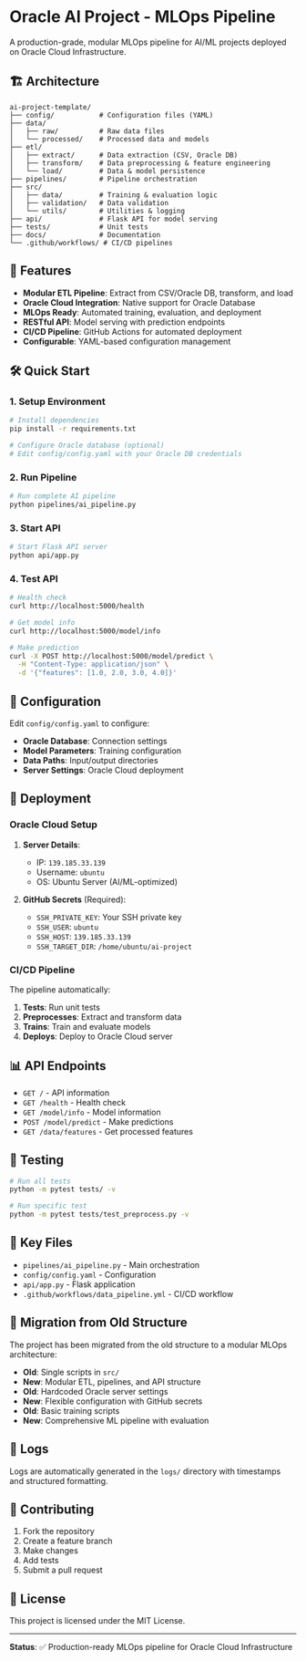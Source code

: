 # Oracle AI Project - MLOps Pipeline

A production-grade, modular MLOps pipeline for AI/ML projects deployed on Oracle Cloud Infrastructure.

## 🏗️ Architecture

```
ai-project-template/
├── config/           # Configuration files (YAML)
├── data/
│   ├── raw/          # Raw data files
│   └── processed/    # Processed data and models
├── etl/
│   ├── extract/      # Data extraction (CSV, Oracle DB)
│   ├── transform/    # Data preprocessing & feature engineering
│   └── load/         # Data & model persistence
├── pipelines/        # Pipeline orchestration
├── src/
│   ├── data/         # Training & evaluation logic
│   ├── validation/   # Data validation
│   └── utils/        # Utilities & logging
├── api/              # Flask API for model serving
├── tests/            # Unit tests
├── docs/             # Documentation
└── .github/workflows/ # CI/CD pipelines
```

## 🚀 Features

- **Modular ETL Pipeline**: Extract from CSV/Oracle DB, transform, and load
- **Oracle Cloud Integration**: Native support for Oracle Database
- **MLOps Ready**: Automated training, evaluation, and deployment
- **RESTful API**: Model serving with prediction endpoints
- **CI/CD Pipeline**: GitHub Actions for automated deployment
- **Configurable**: YAML-based configuration management

## 🛠️ Quick Start

### 1. Setup Environment
```bash
# Install dependencies
pip install -r requirements.txt

# Configure Oracle database (optional)
# Edit config/config.yaml with your Oracle DB credentials
```

### 2. Run Pipeline
```bash
# Run complete AI pipeline
python pipelines/ai_pipeline.py
```

### 3. Start API
```bash
# Start Flask API server
python api/app.py
```

### 4. Test API
```bash
# Health check
curl http://localhost:5000/health

# Get model info
curl http://localhost:5000/model/info

# Make prediction
curl -X POST http://localhost:5000/model/predict \
  -H "Content-Type: application/json" \
  -d '{"features": [1.0, 2.0, 3.0, 4.0]}'
```

## 🔧 Configuration

Edit `config/config.yaml` to configure:

- **Oracle Database**: Connection settings
- **Model Parameters**: Training configuration
- **Data Paths**: Input/output directories
- **Server Settings**: Oracle Cloud deployment

## 🚀 Deployment

### Oracle Cloud Setup
1. **Server Details**:
   - IP: `139.185.33.139`
   - Username: `ubuntu`
   - OS: Ubuntu Server (AI/ML-optimized)

2. **GitHub Secrets** (Required):
   - `SSH_PRIVATE_KEY`: Your SSH private key
   - `SSH_USER`: `ubuntu`
   - `SSH_HOST`: `139.185.33.139`
   - `SSH_TARGET_DIR`: `/home/ubuntu/ai-project`

### CI/CD Pipeline
The pipeline automatically:
1. **Tests**: Run unit tests
2. **Preprocesses**: Extract and transform data
3. **Trains**: Train and evaluate models
4. **Deploys**: Deploy to Oracle Cloud server

## 📊 API Endpoints

- `GET /` - API information
- `GET /health` - Health check
- `GET /model/info` - Model information
- `POST /model/predict` - Make predictions
- `GET /data/features` - Get processed features

## 🧪 Testing

```bash
# Run all tests
python -m pytest tests/ -v

# Run specific test
python -m pytest tests/test_preprocess.py -v
```

## 📁 Key Files

- `pipelines/ai_pipeline.py` - Main orchestration
- `config/config.yaml` - Configuration
- `api/app.py` - Flask application
- `.github/workflows/data_pipeline.yml` - CI/CD workflow

## 🔄 Migration from Old Structure

The project has been migrated from the old structure to a modular MLOps architecture:

- **Old**: Single scripts in `src/`
- **New**: Modular ETL, pipelines, and API structure
- **Old**: Hardcoded Oracle server settings
- **New**: Flexible configuration with GitHub secrets
- **Old**: Basic training scripts
- **New**: Comprehensive ML pipeline with evaluation

## 📝 Logs

Logs are automatically generated in the `logs/` directory with timestamps and structured formatting.

## 🤝 Contributing

1. Fork the repository
2. Create a feature branch
3. Make changes
4. Add tests
5. Submit a pull request

## 📄 License

This project is licensed under the MIT License.

---

**Status**: ✅ Production-ready MLOps pipeline for Oracle Cloud Infrastructure
